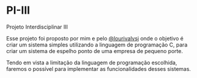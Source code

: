 # PI-III
Projeto Interdisciplinar III

Esse projeto foi proposto por mim e pelo [@lourivalvsj](https://github.com/lourivalvsj) onde o objetivo é criar um sistema simples utilizando a linguagem de programação C, para criar um sistema de espelho ponto de uma empresa de pequeno porte.

Tendo em vista a limitação da linguagem de programação escolhida, faremos o possível para implementar as funcionalidades desses sistemas.
